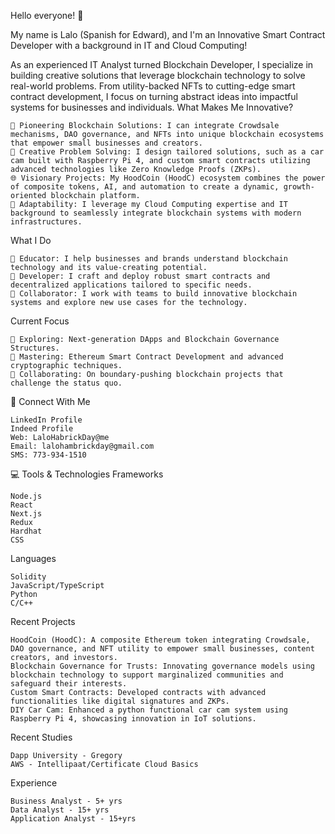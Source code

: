 Hello everyone! 👋

My name is Lalo (Spanish for Edward), and I'm an Innovative Smart Contract Developer with a background in IT and Cloud Computing!

As an experienced IT Analyst turned Blockchain Developer, I specialize in building creative solutions that leverage blockchain technology to solve real-world problems. From utility-backed NFTs to cutting-edge smart contract development, I focus on turning abstract ideas into impactful systems for businesses and individuals.
What Makes Me Innovative?

    🌟 Pioneering Blockchain Solutions: I can integrate Crowdsale mechanisms, DAO governance, and NFTs into unique blockchain ecosystems that empower small businesses and creators.
    🔄 Creative Problem Solving: I design tailored solutions, such as a car cam built with Raspberry Pi 4, and custom smart contracts utilizing advanced technologies like Zero Knowledge Proofs (ZKPs).
    🌐 Visionary Projects: My HoodCoin (HoodC) ecosystem combines the power of composite tokens, AI, and automation to create a dynamic, growth-oriented blockchain platform.
    📡 Adaptability: I leverage my Cloud Computing expertise and IT background to seamlessly integrate blockchain systems with modern infrastructures.

What I Do

    🧠 Educator: I help businesses and brands understand blockchain technology and its value-creating potential.
    🔧 Developer: I craft and deploy robust smart contracts and decentralized applications tailored to specific needs.
    🚀 Collaborator: I work with teams to build innovative blockchain systems and explore new use cases for the technology.

Current Focus

    👀 Exploring: Next-generation DApps and Blockchain Governance Structures.
    🌱 Mastering: Ethereum Smart Contract Development and advanced cryptographic techniques.
    💞️ Collaborating: On boundary-pushing blockchain projects that challenge the status quo.

📱 Connect With Me

    LinkedIn Profile
    Indeed Profile
    Web: LaloHabrickDay@me
    Email: lalohambrickday@gmail.com
    SMS: 773-934-1510

💻 Tools & Technologies
Frameworks

    Node.js
    React
    Next.js
    Redux
    Hardhat
    CSS

Languages

    Solidity
    JavaScript/TypeScript
    Python
    C/C++

Recent Projects

    HoodCoin (HoodC): A composite Ethereum token integrating Crowdsale, DAO governance, and NFT utility to empower small businesses, content creators, and investors.
    Blockchain Governance for Trusts: Innovating governance models using blockchain technology to support marginalized communities and safeguard their interests.
    Custom Smart Contracts: Developed contracts with advanced functionalities like digital signatures and ZKPs.
    DIY Car Cam: Enhanced a python functional car cam system using Raspberry Pi 4, showcasing innovation in IoT solutions.

Recent Studies
     
    Dapp University - Gregory 
    AWS - Intellipaat/Certificate Cloud Basics

Experience 

    Business Analyst - 5+ yrs
    Data Analyst - 15+ yrs
    Application Analyst - 15+yrs

